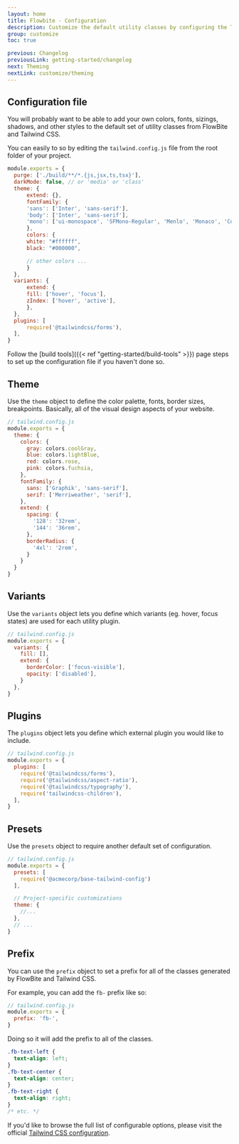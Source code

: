 ```yaml
---
layout: home
title: Flowbite - Configuration
description: Customize the default utility classes by configuring the Tailwind CSS config file
group: customize
toc: true

previous: Changelog
previousLink: getting-started/changelog
next: Theming
nextLink: customize/theming
---
```


## Configuration file

You will probably want to be able to add your own colors, fonts, sizings, shadows, and other styles to the default set of utility classes from FlowBite and Tailwind CSS.

You can easily to so by editing the `tailwind.config.js` file from the root folder of your project.

```javascript
module.exports = {
  purge: ['./build/**/*.{js,jsx,ts,tsx}'],
  darkMode: false, // or 'media' or 'class'
  theme: {
      extend: {},
      fontFamily: {
      'sans': ['Inter', 'sans-serif'],
      'body': ['Inter', 'sans-serif'],
      'mono': ['ui-monospace', 'SFMono-Regular', 'Menlo', 'Monaco', 'Consolas', 'Liberation Mono', 'Courier New', 'monospace']
      },
      colors: {
      white: "#ffffff",
      black: "#000000",

      // other colors ...
      }
  },
  variants: {
      extend: {
      fill: ['hover', 'focus'],
      zIndex: ['hover', 'active'],
      },
  },
  plugins: [
      require('@tailwindcss/forms'),
  ],
}
```

Follow the [build tools]({{< ref "getting-started/build-tools" >}}) page steps to set up the configuration file if you haven't done so.

## Theme

Use the `theme` object to define the color palette, fonts, border sizes, breakpoints. Basically, all of the visual design aspects of your website.

```javascript
// tailwind.config.js
module.exports = {
  theme: {
    colors: {
      gray: colors.coolGray,
      blue: colors.lightBlue,
      red: colors.rose,
      pink: colors.fuchsia,
    },
    fontFamily: {
      sans: ['Graphik', 'sans-serif'],
      serif: ['Merriweather', 'serif'],
    },
    extend: {
      spacing: {
        '128': '32rem',
        '144': '36rem',
      },
      borderRadius: {
        '4xl': '2rem',
      }
    }
  }
}
```

## Variants

Use the `variants` object lets you define which variants (eg. hover, focus states) are used for each utility plugin.

```javascript
// tailwind.config.js
module.exports = {
  variants: {
    fill: [],
    extend: {
      borderColor: ['focus-visible'],
      opacity: ['disabled'],
    }
  },
}
```

## Plugins

The `plugins` object lets you define which external plugin you would like to include.

```javascript
// tailwind.config.js
module.exports = {
  plugins: [
    require('@tailwindcss/forms'),
    require('@tailwindcss/aspect-ratio'),
    require('@tailwindcss/typography'),
    require('tailwindcss-children'),
  ],
}
```

## Presets

Use the `presets` object to require another default set of configuration.

```javascript
// tailwind.config.js
module.exports = {
  presets: [
    require('@acmecorp/base-tailwind-config')
  ],

  // Project-specific customizations
  theme: {
    //...
  },
  // ...
}
```

## Prefix

You can use the `prefix` object to set a prefix for all of the classes generated by FlowBite and Tailwind CSS.

For example, you can add the `fb-` prefix like so:

```javascript
// tailwind.config.js
module.exports = {
  prefix: 'fb-',
}
```

Doing so it will add the prefix to all of the classes.

```css
.fb-text-left {
  text-align: left;
}
.fb-text-center {
  text-align: center;
}
.fb-text-right {
  text-align: right;
}
/* etc. */
```

If you'd like to browse the full list of configurable options, please visit the official [Tailwind CSS configuration](https://tailwindcss.com/docs/configuration).